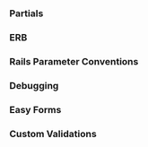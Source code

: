 ### Partials
### ERB
### Rails Parameter Conventions
### Debugging
### Easy Forms
### Custom Validations
